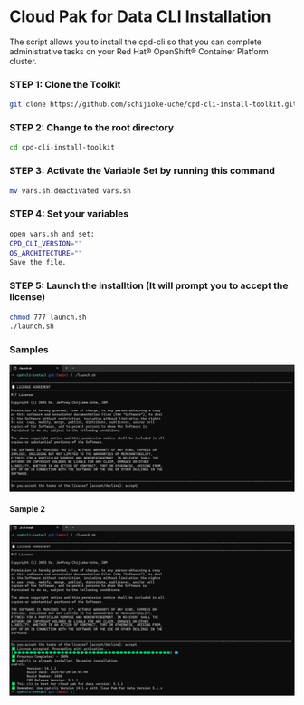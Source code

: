 # Cloud Pak for Data CLI Installation 

The script allows you to install the cpd-cli so that you can complete administrative tasks on your Red Hat® OpenShift® Container Platform cluster.

### STEP 1: Clone the Toolkit
```sh
git clone https://github.com/schijioke-uche/cpd-cli-install-toolkit.git
```

### STEP 2: Change to the root directory
```sh
cd cpd-cli-install-toolkit
```

### STEP 3: Activate the Variable Set by running this command
```sh
mv vars.sh.deactivated vars.sh
```

### STEP 4: Set your variables 
```sh
open vars.sh and set:
CPD_CLI_VERSION=""
OS_ARCHITECTURE=""
Save the file.
```

### STEP 5: Launch the installtion (It will prompt you to accept the license)
```sh
chmod 777 launch.sh
./launch.sh
```

### Samples
![Accept License](./media/sample-1.png)

#### Sample 2
![Finished Install](./media/sample-2.png)


